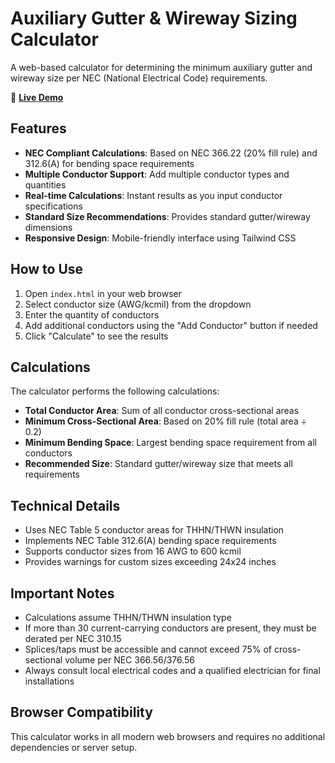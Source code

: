 # Auxiliary Gutter & Wireway Sizing Calculator

A web-based calculator for determining the minimum auxiliary gutter and wireway size per NEC (National Electrical Code) requirements.

🔗 **[Live Demo](https://jelloshooter848.github.io/gutter-sizing-calc/)**

## Features

- **NEC Compliant Calculations**: Based on NEC 366.22 (20% fill rule) and 312.6(A) for bending space requirements
- **Multiple Conductor Support**: Add multiple conductor types and quantities
- **Real-time Calculations**: Instant results as you input conductor specifications
- **Standard Size Recommendations**: Provides standard gutter/wireway dimensions
- **Responsive Design**: Mobile-friendly interface using Tailwind CSS

## How to Use

1. Open `index.html` in your web browser
2. Select conductor size (AWG/kcmil) from the dropdown
3. Enter the quantity of conductors
4. Add additional conductors using the "Add Conductor" button if needed
5. Click "Calculate" to see the results

## Calculations

The calculator performs the following calculations:

- **Total Conductor Area**: Sum of all conductor cross-sectional areas
- **Minimum Cross-Sectional Area**: Based on 20% fill rule (total area ÷ 0.2)
- **Minimum Bending Space**: Largest bending space requirement from all conductors
- **Recommended Size**: Standard gutter/wireway size that meets all requirements

## Technical Details

- Uses NEC Table 5 conductor areas for THHN/THWN insulation
- Implements NEC Table 312.6(A) bending space requirements
- Supports conductor sizes from 16 AWG to 600 kcmil
- Provides warnings for custom sizes exceeding 24x24 inches

## Important Notes

- Calculations assume THHN/THWN insulation type
- If more than 30 current-carrying conductors are present, they must be derated per NEC 310.15
- Splices/taps must be accessible and cannot exceed 75% of cross-sectional volume per NEC 366.56/376.56
- Always consult local electrical codes and a qualified electrician for final installations

## Browser Compatibility

This calculator works in all modern web browsers and requires no additional dependencies or server setup.